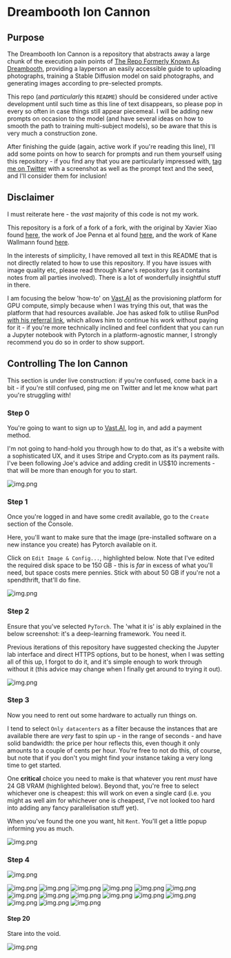 # Dreambooth Ion Cannon

## Purpose

The Dreambooth Ion Cannon is a repository that abstracts away a large chunk of the execution pain points of [The Repo Formerly Known As Dreambooth](https://github.com/JoePenna/Dreambooth-Stable-Diffusion), providing a layperson an easily accessible guide to uploading photographs, training a Stable Diffusion model on said photographs, and generating images according to pre-selected prompts.

This repo (and _particularly_ this `README`) should be considered under active development until such time as this line of text disappears, so please pop in every so often in case things still appear piecemeal. I will be adding new prompts on occasion to the model (and have several ideas on how to smooth the path to training multi-subject models), so be aware that this is very much a construction zone.

After finishing the guide (again, active work if you're reading this line), I'll add some points on how to search for prompts and run them yourself using this repository - if you find any that you are particularly impressed with, [tag me on Twitter](https://twitter.com/functi0nZer0) with a screenshot as well as the prompt text and the seed, and I'll consider them for inclusion!

## Disclaimer

I must reiterate here - the _vast_ majority of this code is not my work.

This repository is a fork of a fork of a fork, with the original by Xavier Xiao found [here](https://github.com/XavierXiao/Dreambooth-Stable-Diffusion), the work of Joe Penna et al found [here](https://github.com/JoePenna/Dreambooth-Stable-Diffusion), and the work of Kane Wallmann found [here](https://github.com/KaneWallmann/Dreambooth-Stable-Diffusion).

In the interests of simplicity, I have removed all text in this README that is not directly related to how to use this repository. If you have issues with image quality etc, please read through Kane's repository (as it contains notes from all parties involved). There is a lot of wonderfully insightful stuff in there.

I am focusing the below 'how-to' on [Vast.AI](https://vast.ai) as the provisioning platform for GPU compute, simply because when I was trying this out, that was the platform that had resources available. Joe has asked folk to utilise RunPod [with his referral link](https://runpod.io/?ref=n8yfwyum), which allows him to continue his work without paying for it - if you're more technically inclined and feel confident that you can run a Jupyter notebook with Pytorch in a platform-agnostic manner, I strongly recommend you do so in order to show support.

## Controlling The Ion Cannon

This section is under live construction: if you're confused, come back in a bit - if you're still confused, ping me on Twitter and let me know what part you're struggling with!

### Step 0

You're going to want to sign up to [Vast.AI](https://vast.ai), log in, and add a payment method.

I'm not going to hand-hold you through how to do that, as it's a website with a sophisticated UX, and it uses Stripe and Crypto.com as its payment rails. I've been following Joe's advice and adding credit in US$10 increments - that will be more than enough for you to start.

![img.png](ion-cannon-images/Step0.PNG)

### Step 1

Once you're logged in and have some credit available, go to the `Create` section of the Console.

Here, you'll want to make sure that the image (pre-installed software on a new instance you create) has Pytorch available on it. 

Click on `Edit Image & Config...`, highlighted below. Note that I've edited the required disk space to be 150 GB - this is _far_ in excess of what you'll need, but space costs mere pennies. Stick with about 50 GB if you're not a spendthrift, that'll do fine.
 
![img.png](ion-cannon-images/Step1.PNG)

### Step 2

Ensure that you've selected `PyTorch`. The 'what it is' is ably explained in the below screenshot: it's a deep-learning framework. You need it.

Previous iterations of this repository have suggested checking the Jupyter lab interface and direct HTTPS options, but to be honest, when I was setting all of this up, I forgot to do it, and it's simple enough to work through without it (this advice may change when I finally get around to trying it out).

![img.png](ion-cannon-images/Step2.PNG)

### Step 3

Now you need to rent out some hardware to actually run things on.

I tend to select `Only datacenters` as a filter because the instances that are available there are _very_ fast to spin up - in the range of seconds - and have solid bandwidth: the price per hour reflects this, even though it only amounts to a couple of cents per hour. You're free to not do this, of course, but note that if you don't you might find your instance taking a very long time to get started.

One **critical** choice you need to make is that whatever you rent _must_ have 24 GB VRAM (highlighted below). Beyond that, you're free to select whichever one is cheapest: this will work on even a single card (i.e. you might as well aim for whichever one is cheapest, I've not looked too hard into adding any fancy parallelisation stuff yet).

When you've found the one you want, hit `Rent`. You'll get a little popup informing you as much.

![img.png](ion-cannon-images/Step3.PNG)

### Step 4

![img.png](ion-cannon-images/Step4.PNG)


![img.png](ion-cannon-images/Step5.PNG)
![img.png](ion-cannon-images/Step6.PNG)
![img.png](ion-cannon-images/Step7.PNG)
![img.png](ion-cannon-images/Step8.PNG)
![img.png](ion-cannon-images/Step9.PNG)
![img.png](ion-cannon-images/Step10.PNG)
![img.png](ion-cannon-images/Step11.PNG)
![img.png](ion-cannon-images/Step12.PNG)
![img.png](ion-cannon-images/Step13.PNG)
![img.png](ion-cannon-images/Step14.PNG)
![img.png](ion-cannon-images/Step15.PNG)
![img.png](ion-cannon-images/Step16.PNG)
![img.png](ion-cannon-images/Step17.PNG)
![img.png](ion-cannon-images/Step18.PNG)
![img.png](ion-cannon-images/Step19.PNG)

#### Step 20

Stare into the void.

![img.png](ion-cannon-images/Step20.PNG)